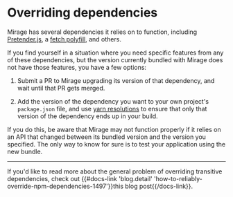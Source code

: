 # Overriding dependencies

Mirage has several dependencies it relies on to function, including [Pretender.js](https://github.com/pretenderjs/pretender), a [fetch polyfill](https://github.com/github/fetch), and others.

If you find yourself in a situation where you need specific features from any of these dependencies, but the version currently bundled with Mirage does not have those features, you have a few options:

1. Submit a PR to Mirage upgrading its version of that dependency, and wait until that PR gets merged.

2. Add the version of the dependency you want to your own project's `package.json` file, and use [yarn resolutions](https://yarnpkg.com/lang/en/docs/selective-version-resolutions/) to ensure that only that version of the dependency ends up in your build.

  If you do this, be aware that Mirage may not function properly if it relies on an API that changed between its bundled version and the version you specified. The only way to know for sure is to test your application using the new bundle.

---

If you'd like to read more about the general problem of overriding transitive dependencies, check out {{#docs-link 'blog.detail' 'how-to-reliably-override-npm-dependencies-1497'}}this blog post{{/docs-link}}.
